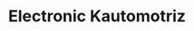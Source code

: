 ---
title: "Electronic Kautomotriz"
url: /barrios-unidos/electronic-kautomotriz/
shop: reparación de automóviles
---